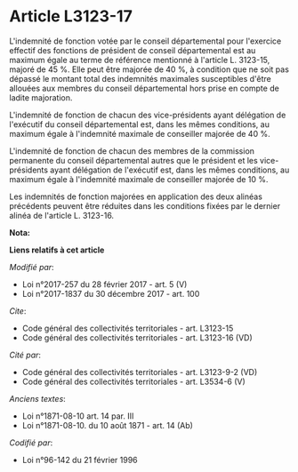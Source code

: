 # Article L3123-17

L'indemnité de fonction votée par le conseil départemental pour l'exercice effectif des fonctions de président de conseil
départemental est au maximum égale au terme de référence mentionné à l'article L. 3123-15, majoré de 45 %. Elle peut être
majorée de 40 %, à condition que ne soit pas dépassé le montant total des indemnités maximales susceptibles d'être allouées
aux membres du conseil départemental hors prise en compte de ladite majoration.

L'indemnité de fonction de chacun des vice-présidents ayant délégation de l'exécutif du conseil départemental est, dans les
mêmes conditions, au maximum égale à l'indemnité maximale de conseiller majorée de 40 %.

L'indemnité de fonction de chacun des membres de la commission permanente du conseil départemental autres que le président et
les vice-présidents ayant délégation de l'exécutif est, dans les mêmes conditions, au maximum égale à l'indemnité maximale de
conseiller majorée de 10 %.

Les indemnités de fonction majorées en application des deux alinéas précédents peuvent être réduites dans les conditions
fixées par le dernier alinéa de l'article L. 3123-16.

**Nota:**



**Liens relatifs à cet article**

_Modifié par_:

  - Loi n°2017-257 du 28 février 2017 - art. 5 (V)
  - Loi n°2017-1837 du 30 décembre 2017 - art. 100

_Cite_:

  - Code général des collectivités territoriales - art. L3123-15
  - Code général des collectivités territoriales - art. L3123-16 (VD)

_Cité par_:

  - Code général des collectivités territoriales - art. L3123-9-2 (VD)
  - Code général des collectivités territoriales - art. L3534-6 (V)

_Anciens textes_:

  - Loi n°1871-08-10 art. 14 par. III
  - Loi n°1871-08-10. du 10 août 1871 - art. 14 (Ab)

_Codifié par_:

  - Loi n°96-142 du 21 février 1996
